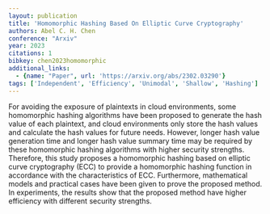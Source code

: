 ```yaml
---
layout: publication
title: 'Homomorphic Hashing Based On Elliptic Curve Cryptography'
authors: Abel C. H. Chen
conference: "Arxiv"
year: 2023
citations: 1
bibkey: chen2023homomorphic
additional_links:
  - {name: "Paper", url: 'https://arxiv.org/abs/2302.03290'}
tags: ['Independent', 'Efficiency', 'Unimodal', 'Shallow', 'Hashing']
---
```

For avoiding the exposure of plaintexts in cloud environments, some
homomorphic hashing algorithms have been proposed to generate the hash value of
each plaintext, and cloud environments only store the hash values and calculate
the hash values for future needs. However, longer hash value generation time
and longer hash value summary time may be required by these homomorphic hashing
algorithms with higher security strengths. Therefore, this study proposes a
homomorphic hashing based on elliptic curve cryptography (ECC) to provide a
homomorphic hashing function in accordance with the characteristics of ECC.
Furthermore, mathematical models and practical cases have been given to prove
the proposed method. In experiments, the results show that the proposed method
have higher efficiency with different security strengths.
